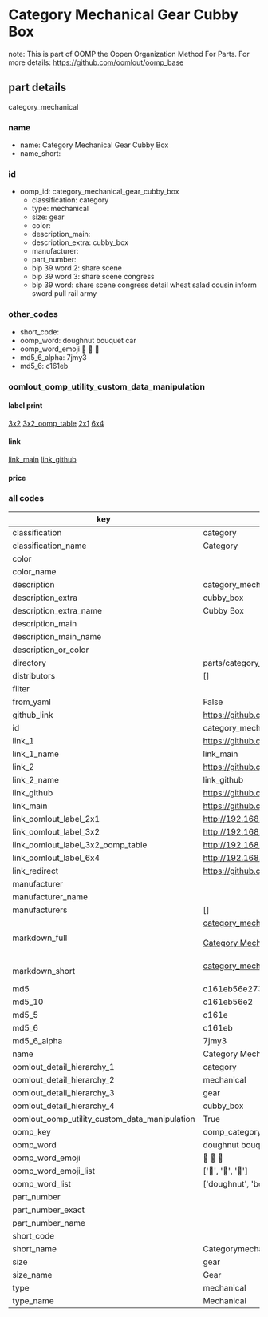 # Category Mechanical Gear Cubby Box  

note: This is part of OOMP the Oopen Organization Method For Parts. For more details: https://github.com/oomlout/oomp_base

##  part details
  



category_mechanical



### name
* name: Category Mechanical Gear Cubby Box
* name_short: 
### id
* oomp_id: category_mechanical_gear_cubby_box
  * classification: category
  * type: mechanical
  * size: gear
  * color: 
  * description_main: 
  * description_extra: cubby_box
  * manufacturer: 
  * part_number: 
  * bip 39 word 2: share scene
  * bip 39 word 3: share scene congress
  * bip 39 word: share scene congress detail wheat salad cousin inform sword pull rail army

### other_codes
* short_code: 
* oomp_word: doughnut bouquet car
* oomp_word_emoji :doughnut: :bouquet: :car:
* md5_6_alpha: 7jmy3
* md5_6: c161eb






### oomlout_oomp_utility_custom_data_manipulation
#### label print
[3x2](http://192.168.1.245:1112/?label=oomp%207jmy3)
[3x2_oomp_table](http://192.168.1.108:1112/?label=oomp%207jmy3)
[2x1](http://192.168.1.242:1112/?label=oomp%207jmy3)
[6x4](http://192.168.1.55:1112/?label=oomp%207jmy3)    

#### link

[link_main](https://github.com/oomlout/oomlout_oomp_version_1_messy/tree/main/parts/category_mechanical_gear_cubby_box) [link_github](https://github.com/oomlout/oomlout_oomp_version_1_messy/tree/main/parts/category_mechanical_gear_cubby_box)                             

#### price







### all codes 
| key | value |  
| --- | --- |  
| classification | category |  
| classification_name | Category |  
| color |  |  
| color_name |  |  
| description | category_mechanical |  
| description_extra | cubby_box |  
| description_extra_name | Cubby Box |  
| description_main |  |  
| description_main_name |  |  
| description_or_color |   |  
| directory | parts/category_mechanical_gear_cubby_box |  
| distributors | [] |  
| filter |  |  
| from_yaml | False |  
| github_link | https://github.com/oomlout/oomlout_oomp_part_src/tree/main/parts/category_mechanical_gear_cubby_box |  
| id | category_mechanical_gear_cubby_box |  
| link_1 | https://github.com/oomlout/oomlout_oomp_version_1_messy/tree/main/parts/category_mechanical_gear_cubby_box |  
| link_1_name | link_main |  
| link_2 | https://github.com/oomlout/oomlout_oomp_version_1_messy/tree/main/parts/category_mechanical_gear_cubby_box |  
| link_2_name | link_github |  
| link_github | https://github.com/oomlout/oomlout_oomp_version_1_messy/tree/main/parts/category_mechanical_gear_cubby_box |  
| link_main | https://github.com/oomlout/oomlout_oomp_version_1_messy/tree/main/parts/category_mechanical_gear_cubby_box |  
| link_oomlout_label_2x1 | http://192.168.1.242:1112/?label=oomp%207jmy3 |  
| link_oomlout_label_3x2 | http://192.168.1.245:1112/?label=oomp%207jmy3 |  
| link_oomlout_label_3x2_oomp_table | http://192.168.1.108:1112/?label=oomp%207jmy3 |  
| link_oomlout_label_6x4 | http://192.168.1.55:1112/?label=oomp%207jmy3 |  
| link_redirect | https://github.com/oomlout/oomlout_oomp_version_1_messy/tree/main/parts/category_mechanical_gear_cubby_box |  
| manufacturer |  |  
| manufacturer_name |  |  
| manufacturers | [] |  
| markdown_full | [category_mechanical_gear_cubby_box](none)<br>[](none)<br>[Category Mechanical Gear Cubby Box](none)<br><br> |  
| markdown_short | [category_mechanical_gear_cubby_box](none)<br><br> |  
| md5 | c161eb56e273862ef97cf3c45e302629 |  
| md5_10 | c161eb56e2 |  
| md5_5 | c161e |  
| md5_6 | c161eb |  
| md5_6_alpha | 7jmy3 |  
| name | Category Mechanical Gear Cubby Box |  
| oomlout_detail_hierarchy_1 | category |  
| oomlout_detail_hierarchy_2 | mechanical |  
| oomlout_detail_hierarchy_3 | gear |  
| oomlout_detail_hierarchy_4 | cubby_box |  
| oomlout_oomp_utility_custom_data_manipulation | True |  
| oomp_key | oomp_category_mechanical_gear_cubby_box |  
| oomp_word | doughnut bouquet car |  
| oomp_word_emoji | :doughnut: :bouquet: :car: |  
| oomp_word_emoji_list | [':doughnut:', ':bouquet:', ':car:'] |  
| oomp_word_list | ['doughnut', 'bouquet', 'car'] |  
| part_number |  |  
| part_number_exact |  |  
| part_number_name |  |  
| short_code |  |  
| short_name | Categorymechanical |  
| size | gear |  
| size_name | Gear |  
| type | mechanical |  
| type_name | Mechanical |  

